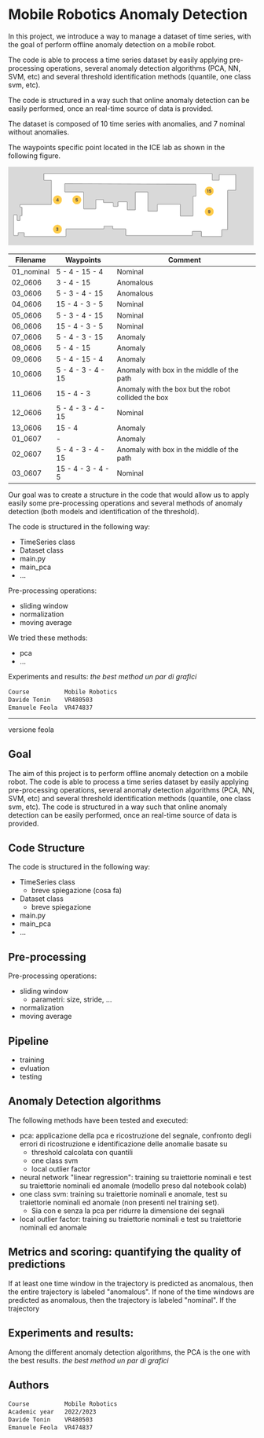 # Mobile Robotics Anomaly Detection

In this project, we introduce a way to manage a dataset of time series, with the goal of perform offline anomaly detection on a mobile robot.

The code is able to process a time series dataset by easily applying pre-processing operations, several anomaly detection algorithms (PCA, NN, SVM, etc) and several threshold identification methods (quantile, one class svm, etc).

The code is structured in a way such that online anomaly detection can be easily performed, once an real-time source of data is provided.

The dataset is composed of 10 time series with anomalies, and 7 nominal without anomalies.

The waypoints specific point located in the ICE lab as shown in the following figure.

<img src="doc/img/05_ice_waypoints.png" width="500">



| Filename   | Waypoints          | Comment                                             |
| ---------- | ------------------ | --------------------------------------------------- |
| 01_nominal | 5 - 4 - 15 - 4     | Nominal                                             |
| 02_0606    | 3 - 4 - 15         | Anomalous                                           |
| 03_0606    | 5 - 3 - 4 - 15     | Anomalous                                           |
| 04_0606    | 15 - 4 - 3 - 5     | Nominal                                             |
| 05_0606    | 5 - 3 - 4 - 15     | Nominal                                             |
| 06_0606    | 15 - 4 - 3 - 5     | Nominal                                             |
| 07_0606    | 5 - 4 - 3 - 15     | Anomaly                                             |
| 08_0606    | 5 - 4 - 15         | Anomaly                                             |
| 09_0606    | 5 - 4 - 15 - 4     | Anomaly                                             |
| 10_0606    | 5 - 4 - 3 - 4 - 15 | Anomaly with box in the middle of the path          |
| 11_0606    | 15 - 4 - 3         | Anomaly with the box but the robot collided the box |
| 12_0606    | 5 - 4 - 3 - 4 - 15 | Nominal                                             |
| 13_0606    | 15 - 4             | Anomaly                                             |
| 01_0607    | -                  | Anomaly                                             |
| 02_0607    | 5 - 4 - 3 - 4 - 15 | Anomaly with box in the middle of the path          |
| 03_0607    | 15 - 4 - 3 - 4 - 5 | Nominal                                             |

Our goal was to create a structure in the code that would allow us to apply easily some pre-processing operations and several methods of anomaly detection (both models and identification of the threshold).

The code is structured in the following way:
- TimeSeries class
- Dataset class
- main.py
- main_pca
- ...

Pre-processing operations:
- sliding window
- normalization
- moving average

We tried these methods:
- pca
- ...

Experiments and results:
*the best method*
*un par di grafici*


    Course          Mobile Robotics
    Davide Tonin    VR480503
    Emanuele Feola  VR474837


---
versione feola

## Goal
The aim of this project is to perform offline anomaly detection on a mobile robot.
The code is able to process a time series dataset by easily applying pre-processing operations, several anomaly detection algorithms (PCA, NN, SVM, etc) and several threshold identification methods (quantile, one class svm, etc).
The code is structured in a way such that online anomaly detection can be easily performed, once an real-time source of data is provided.

## Code Structure
The code is structured in the following way:
- TimeSeries class
	- breve spiegazione (cosa fa)
- Dataset class
	- breve spiegazione 
- main.py
- main_pca
- ...

## Pre-processing
Pre-processing operations:
- sliding window
	- parametri: size, stride, ...
- normalization
- moving average

## Pipeline
- training
- evluation
- testing

## Anomaly Detection algorithms
The following methods have been tested and executed:
- pca: applicazione della pca e ricostruzione del segnale, confronto degli errori di ricostruzione e identificazione delle anomalie basate su​  
	- threshold calcolata con quantili​
	- one class svm​
	- local outlier factor​​
- neural network "linear regression": training su traiettorie nominali e test su traiettorie nominali ed anomale (modello preso dal notebook colab)​
- one class svm: training su traiettorie nominali e anomale, test su traiettorie nominali ed anomale (non presenti nel training set).
	- Sia con e senza la pca per ridurre la dimensione dei segnali​
- local outlier factor: training su traiettorie nominali e test su traiettorie nominali ed anomale​ ​

## Metrics and scoring: quantifying the quality of predictions
If at least one time window in the trajectory is predicted as anomalous, then the entire trajectory is labeled "anomalous".
If none of the time windows are predicted as anomalous, then the trajectory is labeled "nominal".
If the trajectory 

## Experiments and results:
Among the different anomaly detection algorithms, the PCA is the one with the best results. 
*the best method*
*un par di grafici*

## Authors
    Course          Mobile Robotics
    Academic year   2022/2023
    Davide Tonin    VR480503
    Emanuele Feola  VR474837

